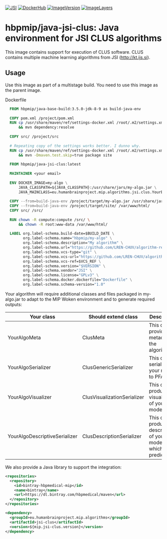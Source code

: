 [![JSI](https://img.shields.io/badge/JSI-KT-AF4C64.svg)](http://kt.ijs.si/)
[![DockerHub](https://img.shields.io/badge/docker-hbpmip%2Fjava--jsi--clus-008bb8.svg)](https://hub.docker.com/r/hbpmip/java-jsi-clus/)
[![ImageVersion](https://images.microbadger.com/badges/version/hbpmip/java-jsi-clus.svg)](https://hub.docker.com/r/hbpmip/java-jsi-clus/tags "hbpmip/java-jsi-clus image tags")
[![ImageLayers](https://images.microbadger.com/badges/image/hbpmip/java-jsi-clus.svg)](https://microbadger.com/#/images/hbpmip/java-jsi-clus "hbpmip/java-jsi-clus on microbadger")

# hbpmip/java-jsi-clus: Java environment for JSI CLUS algorithms

This image contains support for execution of CLUS software. CLUS contains multiple machine learning algorithms from JSI (http://kt.ijs.si).

## Usage

Use this image as part of a multistage build. You need to use this image as the parent image.

Dockerfile
```dockerfile
  FROM hbpmip/java-base-build:3.5.0-jdk-8-9 as build-java-env
  
  COPY pom.xml /project/pom.xml
  RUN cp /usr/share/maven/ref/settings-docker.xml /root/.m2/settings.xml \
      && mvn dependency:resolve
  
  COPY src/ /project/src
  
  # Repeating copy of the settings works better. I dunno why.
  RUN cp /usr/share/maven/ref/settings-docker.xml /root/.m2/settings.xml \
      && mvn -Dmaven.test.skip=true package site
  
  FROM hbpmip/java-jsi-clus:latest
  
  MAINTAINER <your email>
  
  ENV DOCKER_IMAGE=my-algo \
      JAVA_CLASSPATH=${JAVA_CLASSPATH}:/usr/share/jars/my-algo.jar \
      JAVA_MAINCLASS=eu.humanbrainproject.mip.algorithms.jsi.clus.YourEntrypoint
  
  COPY --from=build-java-env /project/target/my-algo.jar /usr/share/jars/my-algo.jar
  COPY --from=build-java-env /project/target/site/ /var/www/html/
  COPY src/ /src/
  
  RUN chown -R compute:compute /src/ \
      && chown -R root:www-data /var/www/html/
  
  LABEL org.label-schema.build-date=$BUILD_DATE \
        org.label-schema.name="hbpmip/my-algo" \
        org.label-schema.description="My algorithm" \
        org.label-schema.url="https://github.com/LREN-CHUV/algorithm-repository" \
        org.label-schema.vcs-type="git" \
        org.label-schema.vcs-url="https://github.com/LREN-CHUV/algorithm-repository.git" \
        org.label-schema.vcs-ref=$VCS_REF \
        org.label-schema.version="$VERSION" \
        org.label-schema.vendor="JSI" \
        org.label-schema.license="GPLv3" \
        org.label-schema.docker.dockerfile="Dockerfile" \
        org.label-schema.schema-version="1.0"
```

Your algorithm will require additional classes and files packaged in my-algo.jar to adapt to the MIP Woken environment and to generate required outputs:

| Your class 	| Should extend  class 	| Description 	| Required 	|
|-------------------------------	|----------------------------------------	|--------------------------------------------------------------------------	|--------------------------------------	|
| YourAlgoMeta 	| ClusMeta 	| This class provides metadata of the algorithm. 	| Yes 	|
| YourAlgoSerializer 	| ClusGenericSerializer<ClusModel> 	| This class serializes your model to PFA. 	| Yes (if algorithm is predictive) 	|
| YourAlgoVisualizer 	| ClusVisualizationSerializer<ClusModel> 	| This class produces a visualization of your model. 	| No 	|
| YourAlgoDescriptiveSerializer 	| ClusDescriptionSerializer 	| This class produces a description of your model which is not predictive. 	| Yes (if algorithm is not predictive) 	|

We also provide a Java library to support the integration:

```xml
<repositories>
  <repository>
    <id>bintray-hbpmedical-mip</id>
    <name>bintray</name>
    <url>https://dl.bintray.com/hbpmedical/maven</url>
  </repository>
</repositories>

<dependency>
  <groupId>eu.humanbrainproject.mip.algorithms</groupId>
  <artifactId>jsi-clus</artifactId>
  <version>${mip.jsi-clus.version}</version>
</dependency>
```

